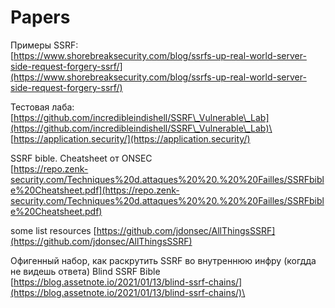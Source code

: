 # Papers

Примеры SSRF:\
[https://www.shorebreaksecurity.com/blog/ssrfs-up-real-world-server-side-request-forgery-ssrf/](https://www.shorebreaksecurity.com/blog/ssrfs-up-real-world-server-side-request-forgery-ssrf/)

Тестовая лаба:\
[https://github.com/incredibleindishell/SSRF\_Vulnerable\_Lab](https://github.com/incredibleindishell/SSRF\_Vulnerable\_Lab)\
[https://application.security/](https://application.security/)

SSRF bible. Cheatsheet от ONSEC\
[https://repo.zenk-security.com/Techniques%20d.attaques%20%20.%20%20Failles/SSRFbible%20Cheatsheet.pdf](https://repo.zenk-security.com/Techniques%20d.attaques%20%20.%20%20Failles/SSRFbible%20Cheatsheet.pdf)

some list resources [https://github.com/jdonsec/AllThingsSSRF](https://github.com/jdonsec/AllThingsSSRF)

Офигенный набор, как раскрутить SSRF во внутреннюю инфру (когдда не видешь ответа) Blind SSRF Bible [https://blog.assetnote.io/2021/01/13/blind-ssrf-chains/](https://blog.assetnote.io/2021/01/13/blind-ssrf-chains/)\
